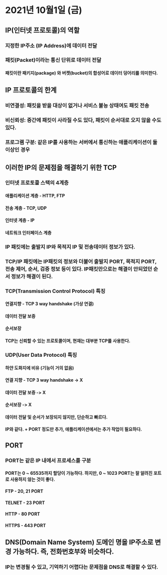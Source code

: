 # 2021년 10월1일 (금)

## IP(인터넷 프로토콜)의 역할

### 지정한 IP주소 (IP Address)에 데이터 전달

### 패킷(Packet)이라는 통신 단위로 데이터 전달

#### 패킷이란 패키지(package) 와 버켓(bucket)의 합성어로 데이터 덩어리를 의미한다.

## IP 프로토콜의 한계

### 비연결성: 패킷을 받을 대상이 없거나 서비스 불능 상태여도 패킷 전송

### 비신뢰성: 중간에 패킷이 사라질 수도 있다, 패킷이 순서대로 오지 않을 수도 있다.

### 프로그램 구분: 같은 IP를 사용하는 서버에서 통신하는 애플리케이션이 둘 이상인 경우

## 이러한 IP의 문제점을 해결하기 위한 TCP

### 인터넷 프로토콜 스택의 4계층

#### 애플리케이션 계층 - HTTP, FTP

#### 전송 계층 - TCP, UDP

#### 인터넷 계층 - IP

#### 네트워크 인터페이스 계층

### IP 패킷에는 출발지 IP와 목적지 IP 및 전송데이터 정보가 있다.

### TCP/IP 패킷에는 IP패킷의 정보와 더불어 출발지 PORT, 목적지 PORT, 전송 제어, 순서, 검증 정보 등이 있다. IP패킷만으로는 해결이 안되었던 순서 정보가 해결이 된다.

### TCP(Transmission Control Protocol) 특징

#### 연결지향 - TCP 3 way handshake (가상 연결)

#### 데이터 전달 보증

#### 순서보장

#### TCP는 신뢰할 수 있는 프로토콜이며, 현재는 대부분 TCP를 사용한다.

### UDP(User Data Protocol) 특징

#### 하얀 도화지에 비유 (기능이 거의 없음)

#### 연결 지향 - TCP 3 way handshake -> X

#### 데이터 전달 보증 -> X

#### 순서보장 -> X

#### 데이터 전달 및 순서가 보장되지 않지만, 단순하고 빠르다.

#### IP와 같다. + PORT 정도만 추가, 애플리케이션에서는 추가 작업이 필요하다.

## PORT

### PORT는 같은 IP 내에서 프로세스를 구분

#### PORT는 0 ~ 65535까지 할당이 가능하다. 하지만, 0 ~ 1023 PORT는 잘 알려진 포트로 사용하지 않는 것이 좋다.

#### FTP - 20, 21 PORT

#### TELNET - 23 PORT

#### HTTP - 80 PORT

#### HTTPS - 443 PORT

## DNS(Domain Name System) 도메인 명을 IP주소로 변경 가능하다. 즉, 전화번호부와 비슷하다.

### IP는 변경될 수 있고, 기억하기 어렵다는 문제점을 DNS로 해결할 수 있다.
